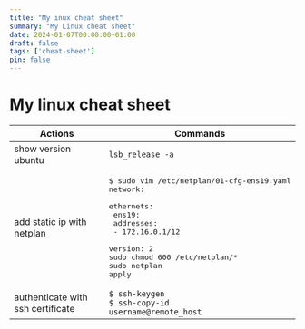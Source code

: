 ```yaml
---
title: "My inux cheat sheet"
summary: "My Linux cheat sheet"
date: 2024-01-07T00:00:00+01:00
draft: false
tags: ['cheat-sheet']
pin: false
---
```


# My linux cheat sheet

| Actions | Commands  |
| ------ | --------- |
| show version ubuntu                 | <code>lsb_release -a</code> |
| add static ip with netplan          |<pre>$ sudo vim /etc/netplan/01-cfg-ens19.yaml<br/>network:<br/>    ethernets:<br/>    ens19:<br/>        addresses:<br/>        - 172.16.0.1/12<br/>    version: 2<br/>sudo chmod 600 /etc/netplan/*<br/>sudo netplan apply</pre>|
| authenticate with ssh certificate   | <code>$ ssh-keygen<br/>$ ssh-copy-id username@remote_host</code> |
